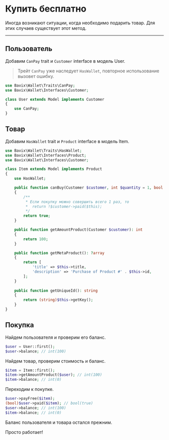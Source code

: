 # Купить бесплатно

Иногда возникают ситуации, когда необходимо подарить товар.
Для этих случаев существует этот метод.

---

## Пользователь

Добавим `CanPay` trait и `Customer` interface в модель User.

> Трейт `CanPay` уже наследует `HasWallet`, повторное использование вызовет ошибку.

```php
use Bavix\Wallet\Traits\CanPay;
use Bavix\Wallet\Interfaces\Customer;

class User extends Model implements Customer
{
    use CanPay;
}
```

## Товар

Добавим `HasWallet` trait и `Product` interface в модель Item.

```php
use Bavix\Wallet\Traits\HasWallet;
use Bavix\Wallet\Interfaces\Product;
use Bavix\Wallet\Interfaces\Customer;

class Item extends Model implements Product
{
    use HasWallet;

    public function canBuy(Customer $customer, int $quantity = 1, bool $force = null): bool
    {
        /**
         * Если покупку можно совершить всего 1 раз, то
         *  return !$customer->paid($this);
         */
        return true; 
    }

    public function getAmountProduct(Customer $customer): int
    {
        return 100;
    }

    public function getMetaProduct(): ?array
    {
        return [
            'title' => $this->title, 
            'description' => 'Purchase of Product #' . $this->id,
        ];
    }
    
    public function getUniqueId(): string
    {
        return (string)$this->getKey();
    }
}
```

## Покупка

Найдем пользователя и проверим его баланс.

```php
$user = User::first();
$user->balance; // int(100)
```

Найдем товар, проверим стоимость и баланс.

```php
$item = Item::first();
$item->getAmountProduct($user); // int(100)
$item->balance; // int(0)
```

Переходим к покупке.

```php
$user->payFree($item);
(bool)$user->paid($item); // bool(true)
$user->balance; // int(100)
$item->balance; // int(0)
```

Баланс пользователя и товара остался прежним.

Просто работает!
